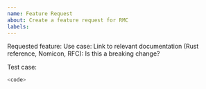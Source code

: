 ```yaml
---
name: Feature Request
about: Create a feature request for RMC
labels: 
---
```

<!--If you discover a potential security issue in RMC we ask that you notify
AWS Security via our [vulnerability reporting page](http://aws.amazon.com/security/vulnerability-reporting/).
Please do **not** create a public github issue.
-->
<!--
Thank you for requesting an RMC feature! Please include the
following information if it applies to your case
-->
Requested feature:
Use case:
Link to relevant documentation (Rust reference, Nomicon, RFC):
Is this a breaking change?

Test case:
<!-- If the code fits into a single file, please post it here. Otherwise please
post a link to the repository and branch that exposes the issue
-->
```rust
<code>
```
